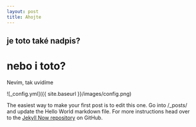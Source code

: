 ```yaml
---
layout: post
title: Ahojte
---
```


## je toto také nadpis?
# nebo i toto?
Nevím, tak uvidíme

![_config.yml]({{ site.baseurl }}/images/config.png)

The easiest way to make your first post is to edit this one. Go into /_posts/ and update the Hello World markdown file. For more instructions head over to the [Jekyll Now repository](https://github.com/barryclark/jekyll-now) on GitHub.
